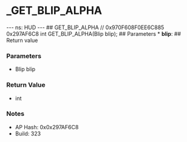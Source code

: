 # _GET_BLIP_ALPHA

--- ns: HUD --- ## GET_BLIP_ALPHA  // 0x970F608F0EE6C885 0x297AF6C8 int GET_BLIP_ALPHA(Blip blip);   ## Parameters * **blip**:  ## Return value

### Parameters
* Blip blip

### Return Value
* int

### Notes
* AP Hash: 0x0x297AF6C8
* Build: 323

